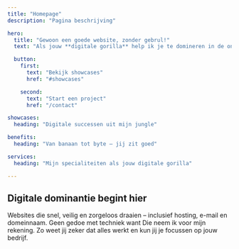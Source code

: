 ```yaml
---
title: "Homepage"
description: "Pagina beschrijving"

hero:
  title: "Gewoon een goede website, zonder gebrul!"
  text: "Als jouw **digitale gorilla** help ik je te domineren in de online jungle: **krachtige** websites, **snel**, **vindbaar** en volledig beheersbaar."

  button:
    first:
      text: "Bekijk showcases"
      href: "#showcases"

    second:
      text: "Start een project"
      href: "/contact"

showcases:
  heading: "Digitale successen uit mijn jungle"

benefits:
  heading: "Van banaan tot byte – jij zit goed"

services:
  heading: "Mijn specialiteiten als jouw digitale gorilla"

---
```


## Digitale dominantie begint hier

Websites die snel, veilig en zorgeloos draaien – inclusief hosting, e-mail en domeinnaam. Geen gedoe met techniek want Die neem ik voor mijn rekening. Zo weet jij zeker dat alles werkt en kun jij je focussen op jouw bedrijf.